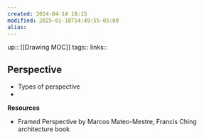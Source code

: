 ```yaml
---
created: 2024-04-14 18:15
modified: 2025-01-18T14:49:55-05:00
alias: 
---
```

up::  [[Drawing MOC]]
tags:: 
links::
## Perspective

- Types of perspective
- 
**Resources**
- Framed Perspective by Marcos Mateo-Mestre, Francis Ching architecture book